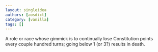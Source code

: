 ```yaml
---
layout: singleidea
authors: [aosdict]
category: [vanilla]
tags: []
---
```

A role or race whose gimmick is to continually lose Constitution points every couple hundred turns; going below 1 (or 3?) results in death.
